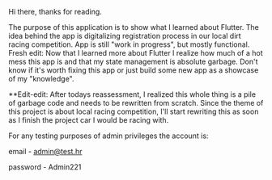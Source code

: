 Hi there, thanks for reading.

The purpose of this application is to show what I learned about Flutter. 
The idea behind the app is digitalizing registration process in our local dirt racing competition.
App is still "work in progress", but mostly functional.
Fresh edit: Now that I learned more about Flutter I realize how much of a hot mess this app is and that my state management is absolute garbage.
Don't know if it's worth fixing this app or just build some new app as a showcase of my "knowledge".

**Edit-edit: After todays reassessment, I realized this whole thing is a pile of garbage code and needs to be rewritten from scratch. Since the theme of this project is about local racing competition, I'll start rewriting this as soon as I finish the project car I would be racing with.

For any testing purposes of admin privileges the account is: 

email - admin@test.hr

password - Admin221
